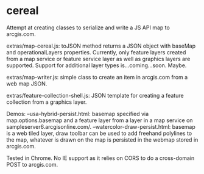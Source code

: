 cereal
======

Attempt at creating classes to serialize and write a JS API map to arcgis.com.

extras/map-cereal.js:  toJSON method returns a JSON object with baseMap and operationalLayers properties. Currently, only feature layers created from a map service or feature service layer as well as graphics layers are supported. Support for additional layer types is...coming...soon. Maybe. 

extras/map-writer.js:  simple class to create an item in arcgis.com from a web map JSON. 

extras/feature-collection-shell.js:  JSON template for creating a feature collection from a graphics layer.

Demos: 
–usa-hybrid-persist.html:  basemap specified via map.options.basemap and a feature layer from a layer in a map service on sampleserver6.arcgisonline.com/. 
–watercolor-draw-persist.html:  basemap is a web tiled layer, draw toolbar can be used to add freehand polylines to the map, whatever is drawn on the map is persisted in the webmap stored in arcgis.com.

Tested in Chrome. No IE support as it relies on CORS to do a cross-domain POST to arcgis.com.
